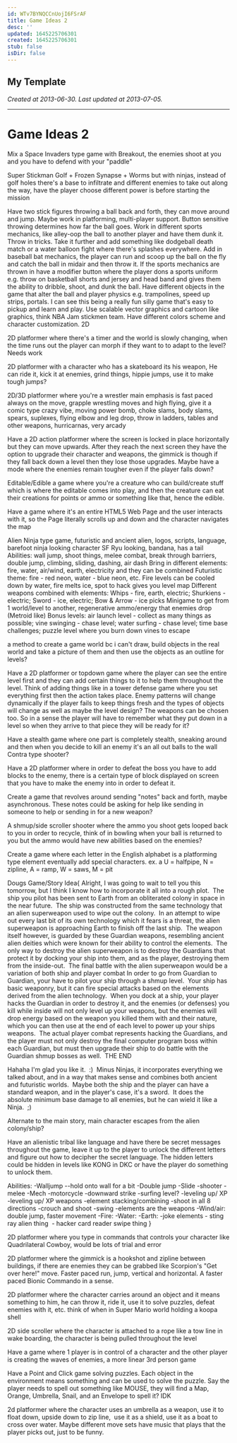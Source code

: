 ```yaml
---
id: WTv7BYNQCCnUojI6FSrAF
title: Game Ideas 2
desc: ''
updated: 1645225706301
created: 1645225706301
stub: false
isDir: false
---
```

My Template
---

_Created at 2013-06-30._
_Last updated at 2013-07-05._




---

# Game Ideas 2


Mix a Space Invaders type game with Breakout, the enemies shoot at you and you have to defend with your "paddle"

Super Stickman Golf + Frozen Synapse + Worms but with ninjas, instead of golf holes there's a base to infiltrate and different enemies to take out along the way, have the player choose different power is before starting the mission

Have two stick figures throwing a ball back and forth, they can move around and jump. Maybe work in platforming, multi-player support. Button sensitive throwing determines how far the ball goes. Work in different sports mechanics, like alley-oop the ball to another player and have them dunk it. Throw in tricks. Take it further and add something like dodgeball death match or a water balloon fight where there's splashes everywhere. Add in baseball bat mechanics, the player can run and scoop up the ball on the fly and catch the ball in midair and then throw it. If the sports mechanics are thrown in have a modifier button where the player dons a sports uniform e.g. throw on basketball shorts and jersey and head band and gives them the ability to dribble, shoot, and dunk the ball. Have different objects in the game that alter the ball and player physics e.g. trampolines, speed up strips, portals. I can see this being a really fun silly game that's easy to pickup and learn and play. Use scalable vector graphics and cartoon like graphics, think NBA Jam stickmen team. Have different colors scheme and character customization. 2D

2D platformer where there's a timer and the world is slowly changing, when the time runs out the player can morph if they want to to adapt to the level? Needs work

2D platformer with a character who has a skateboard its his weapon, He can ride it, kick it at enemies, grind things, hippie jumps, use it to make tough jumps?

2D/3D platformer where you're a wrestler main emphasis is fast paced always on the move, grapple wrestling moves and high flying, give it a comic type crazy vibe, moving power bomb, choke slams, body slams, spears, suplexes, flying elbow and leg drop, throw in ladders, tables and other weapons, hurricarnas, very arcady

Have a 2D action platformer where the screen is locked in place horizontally but they can move upwards. After they reach the next screen they have the option to upgrade their character and weapons, the gimmick is though if they fall back down a level then they lose those upgrades. Maybe have a mode where the enemies remain tougher even if the player falls down?

Editable/Edible a game where you're a creature who can build/create stuff which is where the editable comes into play, and then the creature can eat their creations for points or ammo or something like that, hence the edible. 

Have a game where it's an entire HTML5 Web Page and the user interacts with it, so the Page literally scrolls up and down and the character navigates the map

Alien Ninja type game, futuristic and ancient alien, logos, scripts, language, barefoot ninja looking character SF Ryu looking, bandana, has a tail
Abilities: wall jump, shoot things, melee combat, break through barriers, double jump, climbing, sliding, dashing, air dash
Bring in different elements: fire, water, air/wind, earth, electricity and they can be combined
Futuristic theme: fire - red neon, water - blue neon, etc.
Fire levels can be cooled down by water, fire melts ice, spot to hack gives you level map
Different weapons combined with elements: Whips - fire, earth, electric; Shurkiens - electric; Sword - ice, electric; Bow & Arrow - ice picks
Minigame to get from 1 world/level to another, regenerative ammo/energy that enemies drop (Metroid like)
Bonus levels: air launch level - collect as many things as possible; vine swinging - chase level; water surfing - chase level; time base challenges; puzzle level where you burn down vines to escape

a method to create a game world bc i can't draw, build objects in the real world and take a picture of them and then use the objects as an outline for levels?

Have a 2D platformer or topdown game where the player can see the entire level first and they can add certain things to it to help them throughout the level. Think of adding things like in a tower defense game where you set everything first then the action takes place. Enemy patterns will change dynamically if the player fails to keep things fresh and the types of objects will change as well as maybe the level design? The weapons can be chosen too. So in a sense the player will have to remember what they put down in a level so when they arrive to that piece they will be ready for it? 

Have a stealth game where one part is completely stealth, sneaking around and then when you decide to kill an enemy it's an all out balls to the wall Contra type shooter?

Have a 2D platformer where in order to defeat the boss you have to add blocks to the enemy, there is a certain type of block displayed on screen that you have to make the enemy into in order to defeat it.

Create a game that revolves around sending "notes" back and forth, maybe asynchronous. These notes could be asking for help like sending in someone to help or sending in for a new weapon? 

A shmup/side scroller shooter where the ammo you shoot gets looped back to you in order to recycle, think of in bowling when your ball is returned to you but the ammo would have new abilities based on the enemies?

Create a game where each letter in the English alphabet is a platforming type element eventually add special characters. ex. a U = halfpipe, N = zipline, A = ramp, W = saws, M = pit

Dougs Game/Story Idea{
Alright, I was going to wait to tell you this tomorrow, but I think I know how to incorporate it all into a rough plot.  The ship you pilot has been sent to Earth from an obliterated colony in space in the near future.  The ship was constructed from the same technology that an alien superweapon used to wipe out the colony.  In an attempt to wipe out every last bit of its own technology which it fears is a threat, the alien superweapon is approaching Earth to finish off the last ship.  The weapon itself however, is guarded by these Guardian weapons, resembling ancient alien deities which were known for their ability to control the elements.  The only way to destroy the alien superweapon is to destroy the Guardians that protect it by docking your ship into them, and as the player, destroying them from the inside-out.  The final battle with the alien superweapon would be a variation of both ship and player combat In order to go from Guardian to Guardian, your have to pilot your ship through a shmup level.  Your ship has basic weaponry, but it can fire special attacks based on the elements derived from the alien technology.  When you dock at a ship, your player hacks the Guardian in order to destroy it, and the enemies (or defenses) you kill while inside will not only level up your weapons, but the enemies will drop energy based on the weapon you killed them with and their nature, which you can then use at the end of each level to power up your ships weapons.  The actual player combat represents hacking the Guardians, and the player must not only destroy the final computer program boss within each Guardian, but must then upgrade their ship to do battle with the Guardian shmup bosses as well.  THE END

Hahaha I'm glad you like it.  :)  Minus Ninjas, it incorporates everything we talked about, and in a way that makes sense and combines both ancient and futuristic worlds.  Maybe both the ship and the player can have a standard weapon, and in the player's case, it's a sword.  It does the absolute minimum base damage to all enemies, but he can wield it like a Ninja.  ;)

Alternate to the main story, main character escapes from the alien colony/ship?

Have an alienistic tribal like language and have there be secret messages throughout the game, leave it up to the player to unlock the different letters and figure out how to decipher the secret language. The hidden letters could be hidden in levels like KONG in DKC or have the player do something to unlock them.

Abilities:
\-Walljump
\--hold onto wall for a bit
\-Double jump
\-Slide
\-shooter
\-melee
\-Mech
\-motorcycle
\-downward strike
\-surfing level?
\-leveling up/ XP
\-leveling up/ XP weapons
\-element stacking/combining
\-shoot in all 8 directions
\-crouch and shoot
\-swing
\-elements are the weapons
\-Wind/air: double jump, faster movement
\-Fire:
\-Water:
\-Earth:
\-joke elements
\- sting ray alien thing 
\- hacker card reader swipe thing
}

2D platformer where you type in commands that controls your character like Quadrilateral Cowboy, would be lots of trial and error

2D platformer where the gimmick is a hookshot and zipline between buildings, if there are enemies they can be grabbed like Scorpion's "Get over here!" move. Faster paced run, jump, vertical and horizontal. A faster paced Bionic Commando in a sense.

2D platformer where the character carries around an object and it means something to him, he can throw it, ride it, use it to solve puzzles, defeat enemies with it, etc. think of when in Super Mario world holding a koopa shell

2D side scroller where the character is attached to a rope like a tow line in wake boarding, the character is being pulled throughout the level

Have a game where 1 player is in control of a character and the other player is creating the waves of enemies, a more linear 3rd person game

Have a Point and Click game solving puzzles. Each object in the environment means something and can be used to solve the puzzle. Say the player needs to spell out something like MOUSE, they will find a Map, Orange, Umbrella, Snail, and an Envelope to spell it? IDK

2d platformer where the character uses an umbrella as a weapon, use it to float down, upside down to zip line,  use it as a shield, use it as a boat to cross over water. Maybe different move sets have music that plays that the player picks out, just to be funny.

